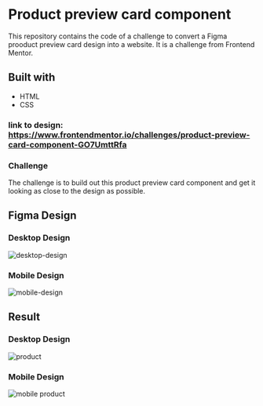 # Product preview card component
This repository contains the code of a challenge to convert a Figma prooduct preview card design into a website. It is a challenge from Frontend Mentor.

## Built with
* HTML
* CSS

### link to design: https://www.frontendmentor.io/challenges/product-preview-card-component-GO7UmttRfa

### Challenge
The challenge is to build out this product preview card component and get it looking as close to the design as possible.

## Figma Design
### Desktop Design
![desktop-design](https://github.com/khaekelvin/Product-preview-card-component/assets/130221570/3313711a-d25d-4594-8b91-a378c39132a6)

### Mobile Design
![mobile-design](https://github.com/khaekelvin/Product-preview-card-component/assets/130221570/05bf684d-a8bb-4f5e-a21f-d644084e4057)

## Result
### Desktop Design
![product](https://github.com/khaekelvin/Product-preview-card-component/assets/130221570/a4fe4cdb-dcd9-4191-b581-bc810987db93)

### Mobile Design
![mobile product](https://github.com/khaekelvin/Product-preview-card-component/assets/130221570/655801bd-72e7-41cc-8103-dd55d0b3f511)
